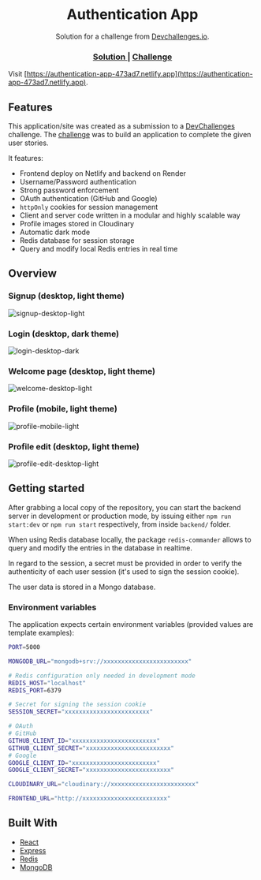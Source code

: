 <h1 align="center">Authentication App</h1>

<div align="center">
   Solution for a challenge from  <a href="http://devchallenges.io" target="_blank">Devchallenges.io</a>.
</div>

<div align="center">
  <h3>
    <a href="https://authentication-app-473ad7.netlify.app">
      Solution
    </a>
    <span> | </span>
    <a href="https://devchallenges.io/challenges/N1fvBjQfhlkctmwj1tnw">
      Challenge
    </a>
  </h3>
</div>

Visit [https://authentication-app-473ad7.netlify.app](https://authentication-app-473ad7.netlify.app).

## Features

This application/site was created as a submission to a [DevChallenges](https://devchallenges.io/challenges) challenge. The [challenge](https://devchallenges.io/challenges/N1fvBjQfhlkctmwj1tnw) was to build an application to complete the given user stories.

It features:

- Frontend deploy on Netlify and backend on Render
- Username/Password authentication
- Strong password enforcement
- OAuth authentication (GitHub and Google)
- `httpOnly` cookies for session management
- Client and server code written in a modular and highly scalable way
- Profile images stored in Cloudinary
- Automatic dark mode
- Redis database for session storage
- Query and modify local Redis entries in real time

## Overview

### Signup (desktop, light theme)

![signup-desktop-light](./images/signup-desktop-light.png)

### Login (desktop, dark theme)

![login-desktop-dark](./images/login-desktop-dark.png)

### Welcome page (desktop, light theme)

![welcome-desktop-light](./images/welcome-desktop-light.png)

### Profile (mobile, light theme)

![profile-mobile-light](./images/profile-mobile-light.png)

### Profile edit (desktop, light theme)

![profile-edit-desktop-light](./images/profile-edit-desktop-light.png)

## Getting started

After grabbing a local copy of the repository, you can start the backend server in development or production mode, by issuing either `npm run start:dev` or `npm run start` respectively, from inside `backend/` folder.

When using Redis database locally, the package `redis-commander` allows to query and modify the entries in the database in realtime.

In regard to the session, a secret must be provided in order to verify the authenticity of each user session (it's used to sign the session cookie).

The user data is stored in a Mongo database.

### Environment variables

The application expects certain environment variables (provided values are template examples):

```bash
PORT=5000

MONGODB_URL="mongodb+srv://xxxxxxxxxxxxxxxxxxxxxxxx"

# Redis configuration only needed in development mode
REDIS_HOST="localhost"
REDIS_PORT=6379

# Secret for signing the session cookie
SESSION_SECRET="xxxxxxxxxxxxxxxxxxxxxxxx"

# OAuth
# GitHub
GITHUB_CLIENT_ID="xxxxxxxxxxxxxxxxxxxxxxxx"
GITHUB_CLIENT_SECRET="xxxxxxxxxxxxxxxxxxxxxxxx"
# Google
GOOGLE_CLIENT_ID="xxxxxxxxxxxxxxxxxxxxxxxx"
GOOGLE_CLIENT_SECRET="xxxxxxxxxxxxxxxxxxxxxxxx"

CLOUDINARY_URL="cloudinary://xxxxxxxxxxxxxxxxxxxxxxxx"

FRONTEND_URL="http://xxxxxxxxxxxxxxxxxxxxxxxx"
```

## Built With

- [React](https://reactjs.org/)
- [Express](http://expressjs.com/)
- [Redis](https://redis.io/)
- [MongoDB](https://mongodb.com/)
